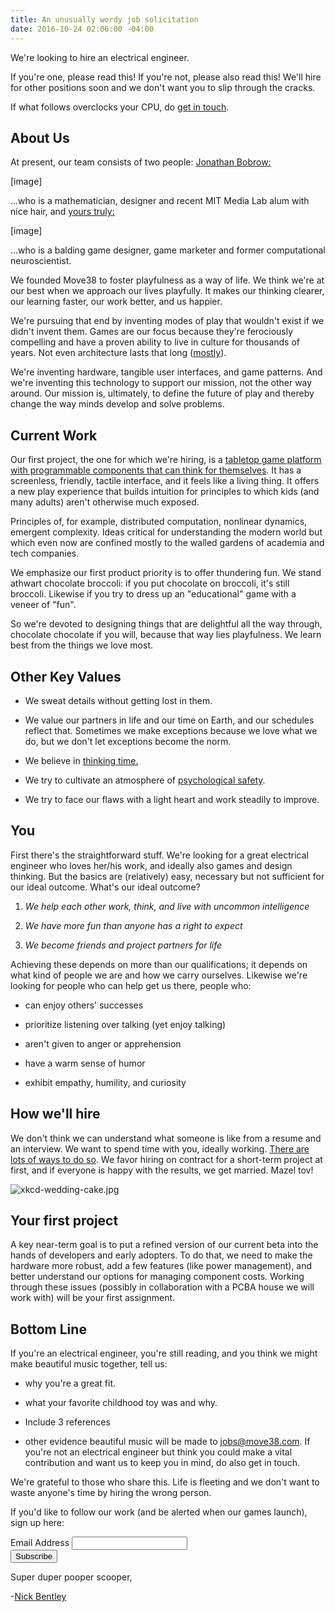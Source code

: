 ```yaml
---
title: An unusually wordy job solicitation
date: 2016-10-24 02:06:00 -04:00
---
```


We're looking to hire an electrical engineer.

If you're one, please read this!  If you're not, please also read this! We'll hire for other positions soon and we don't want you to slip through the cracks.

If what follows overclocks your CPU, do [get in touch](mailto:jobs@move38.com).

## About Us

At present, our team consists of two people: [Jonathan Bobrow:](http://cargo.jonathanbobrow.com/)

\[image\]

...who is a mathematician, designer and recent MIT Media Lab alum with nice hair, and [yours truly:](https://nickbentleygames.wordpress.com/)

\[image\]

...who is a balding game designer, game marketer and former computational neuroscientist.

We founded Move38 to foster playfulness as a way of life. We think we're at our best when we approach our lives playfully. It makes our thinking clearer, our learning faster, our work better, and us happier.

We're pursuing that end by inventing modes of play that wouldn't exist if we didn't invent them. Games are our focus because they're ferociously compelling and have a proven ability to live in culture for thousands of years. Not even architecture lasts that long ([mostly](https://en.wikipedia.org/wiki/Stonehenge)).

We're inventing hardware, tangible user interfaces, and game patterns. And we're inventing this technology to support our mission, not the other way around. Our mission is, ultimately, to define the future of play and thereby change the way minds develop and solve problems.

## Current Work

Our first project, the one for which we're hiring, is a [tabletop game platform with programmable components that can think for themselves](http://www.move38.com/blog/a-board-game-that-thinks/).  It has a screenless, friendly, tactile interface, and it feels like a living thing. It offers a new play experience that builds intuition for principles to which kids (and many adults) aren't otherwise much exposed.

Principles of, for example, distributed computation, nonlinear dynamics, emergent complexity. Ideas critical for understanding the modern world but which even now are confined mostly to the walled gardens of academia and tech companies.

We emphasize our first product priority is to offer thundering fun. We stand athwart chocolate broccoli: if you put chocolate on broccoli, it's still broccoli. Likewise if you try to dress up an "educational" game with a veneer of "fun".

So we're devoted to designing things that are delightful all the way through, chocolate chocolate if you will, because that way lies playfulness. We learn best from the things we love most.

## **Other Key Values**

* We sweat details without getting lost in them.

* We value our partners in life and our time on Earth, and our schedules reflect that. Sometimes we make exceptions because we love what we do, but we don't let exceptions become the norm.

* We believe in [thinking time.](http://www.inc.com/empact/why-successful-people-spend-10-hours-a-week-just-thinking.html)

* We try to cultivate an atmosphere of [psychological safety](http://www.nytimes.com/2016/02/28/magazine/what-google-learned-from-its-quest-to-build-the-perfect-team.html?_r=0).

* We try to face our flaws with a light heart and work steadily to improve.

## You

First there's the straightforward stuff. We're looking for a great electrical engineer who loves her/his work, and ideally also games and design thinking. But the basics are (relatively) easy, necessary but not sufficient for our ideal outcome. What's our ideal outcome?

1. *We help each other work, think, and live with uncommon intelligence*

2. *We have more fun than anyone has a right to expect*

3. *We become friends and project partners for life*

Achieving these depends on more than our qualifications; it depends on what kind of people we are and how we carry ourselves. Likewise we're looking for people who can help get us there, people who:

* can enjoy others' successes

* prioritize listening over talking (yet enjoy talking)

* aren't given to anger or apprehension

* have a warm sense of humor

* exhibit empathy, humility, and curiosity

## How we'll hire

We don't think we can understand what someone is like from a resume and an interview. We want to spend time with you, ideally working. [There are lots of ways to do so](http://www.huffingtonpost.com/young-entrepreneur-council/15-ideas-for-testing-your_b_2680528.html). We favor hiring on contract for a short-term project at first, and if everyone is happy with the results, we get married. Mazel tov!

![xkcd-wedding-cake.jpg](/uploads/xkcd-wedding-cake.jpg)

## **Your first project**

A key near-term goal is to put a refined version of our current beta into the hands of developers and early adopters. To do that, we need to make the hardware more robust, add a few features (like power management), and better understand our options for managing component costs. Working through these issues (possibly in collaboration with a PCBA house we will work with) will be your first assignment.

## Bottom Line

If you're an electrical engineer, you're still reading, and you think we might make beautiful music together, tell us:

* why you're a great fit.

* what your favorite childhood toy was and why.

* Include 3 references

* other evidence beautiful music will be made to jobs@move38.com. If you're not an electrical engineer but think you could make a vital contribution and want us to keep you in mind, do also get in touch.

We're grateful to those who share this. Life is fleeting and we don't want to waste anyone's time by hiring the wrong person.

If you'd like to follow our work (and be alerted when our games launch), sign up here:

<!-- Begin MailChimp Signup Form -->
<link href="//cdn-images.mailchimp.com/embedcode/classic-10_7.css" rel="stylesheet" type="text/css">
<style type="text/css">
\#mc_embed_signup{background:#fff; padding:0 10px 0 0px; margin:0 0 20px 0; max-width:300px; clear:left;}
</style>
<div id="mc_embed_signup">
<form action="//automatiles.us14.list-manage.com/subscribe/post?u=7857fa104de3ffc5bbe78d94c&id=c82a234f7c" method="post" id="mc-embedded-subscribe-form" name="mc-embedded-subscribe-form" class="validate" target="_blank" novalidate>
<div id="mc_embed_signup_scroll">
<div class="mc-field-group">
<label for="mce-EMAIL">Email Address</label>
<input type="email" value="" name="EMAIL" class="required email" id="mce-EMAIL">
</div>
<div id="mce-responses" class="clear">
<div class="response" id="mce-error-response" style="display:none"></div>
<div class="response" id="mce-success-response" style="display:none"></div>
</div>    <!-- real people should not fill this in and expect good things - do not remove this or risk form bot signups-->
<div style="position: absolute; left: -5000px;" aria-hidden="true"><input type="text" name="b_7857fa104de3ffc5bbe78d94c_c82a234f7c" tabindex="-1" value=""></div>
<div class="clear"><input type="submit" value="Subscribe" name="subscribe" id="mc-embedded-subscribe" class="button"></div>
</div>
</form>
</div>
<script type='text/javascript' src='//s3.amazonaws.com/downloads.mailchimp.com/js/mc-validate.js'></script><script type='text/javascript'>(function($) {window.fnames = new Array(); window.ftypes = new Array();fnames\[0\]='EMAIL';ftypes\[0\]='email';fnames\[1\]='FNAME';ftypes\[1\]='text';fnames\[2\]='LNAME';ftypes\[2\]='text';}(jQuery));var $mcj = jQuery.noConflict(true);</script>
<!--End mc_embed_signup-->

Super duper pooper scooper,

-[Nick Bentley](https://nickbentleygames.wordpress.com/)
